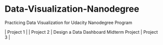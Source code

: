 # Data-Visualization-Nanodegree

Practicing Data Visualization for Udacity Nanodegree Program

| Project 1 |
| Project 2 | Design a Data Dashboard Midterm Project
| Project 3 | 
